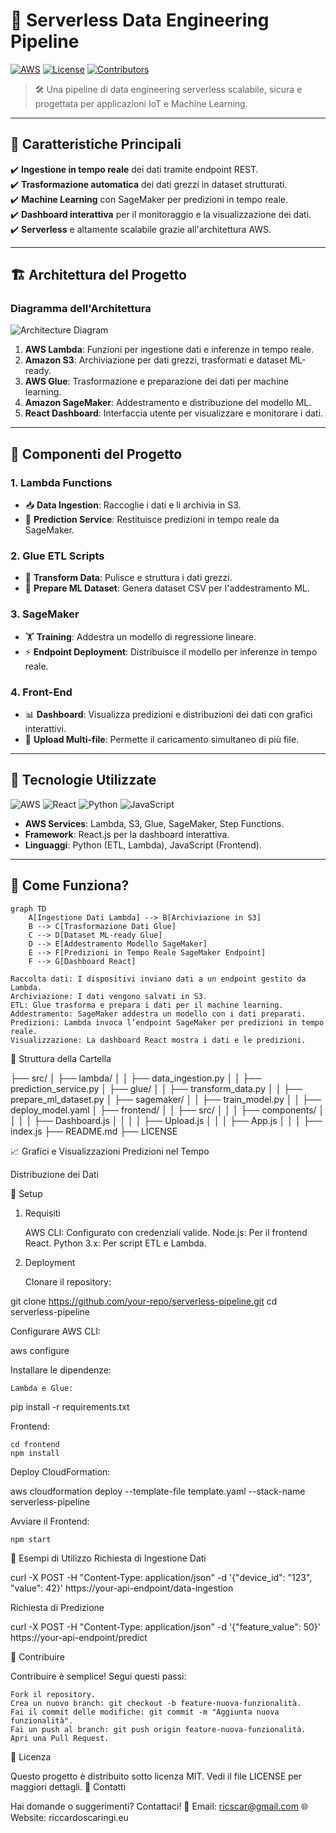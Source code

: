 # 🚀 Serverless Data Engineering Pipeline

[![AWS](https://img.shields.io/badge/AWS-Serverless-orange?logo=amazonaws&style=flat-square)](https://aws.amazon.com/) 
[![License](https://img.shields.io/badge/License-MIT-blue.svg?style=flat-square)](LICENSE)
[![Contributors](https://img.shields.io/github/contributors/your-repo?color=green&style=flat-square)](https://github.com/your-repo)

> 🛠️ Una pipeline di data engineering serverless scalabile, sicura e progettata per applicazioni IoT e Machine Learning.

---

## 🌟 **Caratteristiche Principali**
✔️ **Ingestione in tempo reale** dei dati tramite endpoint REST.  
✔️ **Trasformazione automatica** dei dati grezzi in dataset strutturati.  
✔️ **Machine Learning** con SageMaker per predizioni in tempo reale.  
✔️ **Dashboard interattiva** per il monitoraggio e la visualizzazione dei dati.  
✔️ **Serverless** e altamente scalabile grazie all'architettura AWS.  

---

## 🏗️ **Architettura del Progetto**

### **Diagramma dell'Architettura**

![Architecture Diagram](https://via.placeholder.com/900x500.png?text=Architecture+Diagram)

1. **AWS Lambda**: Funzioni per ingestione dati e inferenze in tempo reale.
2. **Amazon S3**: Archiviazione per dati grezzi, trasformati e dataset ML-ready.
3. **AWS Glue**: Trasformazione e preparazione dei dati per machine learning.
4. **Amazon SageMaker**: Addestramento e distribuzione del modello ML.
5. **React Dashboard**: Interfaccia utente per visualizzare e monitorare i dati.

---

## 🧩 **Componenti del Progetto**

### **1. Lambda Functions**  
- 📥 **Data Ingestion**: Raccoglie i dati e li archivia in S3.  
- 🤖 **Prediction Service**: Restituisce predizioni in tempo reale da SageMaker.

### **2. Glue ETL Scripts**  
- 🔄 **Transform Data**: Pulisce e struttura i dati grezzi.  
- 🧹 **Prepare ML Dataset**: Genera dataset CSV per l'addestramento ML.

### **3. SageMaker**  
- 🏋️ **Training**: Addestra un modello di regressione lineare.  
- ⚡ **Endpoint Deployment**: Distribuisce il modello per inferenze in tempo reale.  

### **4. Front-End**  
- 📊 **Dashboard**: Visualizza predizioni e distribuzioni dei dati con grafici interattivi.  
- 📁 **Upload Multi-file**: Permette il caricamento simultaneo di più file.

---

## 🌈 **Tecnologie Utilizzate**
![AWS](https://img.shields.io/badge/AWS-100%25-orange?logo=amazonaws&style=flat-square)
![React](https://img.shields.io/badge/React.js-UI-blue?logo=react&style=flat-square)
![Python](https://img.shields.io/badge/Python-ETL-yellow?logo=python&style=flat-square)
![JavaScript](https://img.shields.io/badge/JavaScript-Frontend-brightgreen?logo=javascript&style=flat-square)

- **AWS Services**: Lambda, S3, Glue, SageMaker, Step Functions.  
- **Framework**: React.js per la dashboard interattiva.  
- **Linguaggi**: Python (ETL, Lambda), JavaScript (Frontend).  

---

## 🚀 **Come Funziona?**

```mermaid
graph TD
    A[Ingestione Dati Lambda] --> B[Archiviazione in S3]
    B --> C[Trasformazione Dati Glue]
    C --> D[Dataset ML-ready Glue]
    D --> E[Addestramento Modello SageMaker]
    E --> F[Predizioni in Tempo Reale SageMaker Endpoint]
    F --> G[Dashboard React]
```

    Raccolta dati: I dispositivi inviano dati a un endpoint gestito da Lambda.
    Archiviazione: I dati vengono salvati in S3.
    ETL: Glue trasforma e prepara i dati per il machine learning.
    Addestramento: SageMaker addestra un modello con i dati preparati.
    Predizioni: Lambda invoca l’endpoint SageMaker per predizioni in tempo reale.
    Visualizzazione: La dashboard React mostra i dati e le predizioni.

📂 Struttura della Cartella

├── src/
│   ├── lambda/
│   │   ├── data_ingestion.py
│   │   ├── prediction_service.py
│   ├── glue/
│   │   ├── transform_data.py
│   │   ├── prepare_ml_dataset.py
│   ├── sagemaker/
│   │   ├── train_model.py
│   │   ├── deploy_model.yaml
│   ├── frontend/
│   │   ├── src/
│   │   │   ├── components/
│   │   │   │   ├── Dashboard.js
│   │   │   │   ├── Upload.js
│   │   │   ├── App.js
│   │   │   ├── index.js
├── README.md
├── LICENSE

📈 Grafici e Visualizzazioni
Predizioni nel Tempo

Distribuzione dei Dati

🔧 Setup
1. Requisiti

    AWS CLI: Configurato con credenziali valide.
    Node.js: Per il frontend React.
    Python 3.x: Per script ETL e Lambda.

2. Deployment

    Clonare il repository:

git clone https://github.com/your-repo/serverless-pipeline.git
cd serverless-pipeline

Configurare AWS CLI:

aws configure

Installare le dipendenze:

    Lambda e Glue:

pip install -r requirements.txt

Frontend:

    cd frontend
    npm install

Deploy CloudFormation:

aws cloudformation deploy --template-file template.yaml --stack-name serverless-pipeline

Avviare il Frontend:

    npm start

📌 Esempi di Utilizzo
Richiesta di Ingestione Dati

curl -X POST -H "Content-Type: application/json" -d '{"device_id": "123", "value": 42}' https://your-api-endpoint/data-ingestion

Richiesta di Predizione

curl -X POST -H "Content-Type: application/json" -d '{"feature_value": 50}' https://your-api-endpoint/predict

🤝 Contribuire

Contribuire è semplice! Segui questi passi:

    Fork il repository.
    Crea un nuovo branch: git checkout -b feature-nuova-funzionalità.
    Fai il commit delle modifiche: git commit -m "Aggiunta nuova funzionalità".
    Fai un push al branch: git push origin feature-nuova-funzionalità.
    Apri una Pull Request.

📝 Licenza

Questo progetto è distribuito sotto licenza MIT. Vedi il file LICENSE per maggiori dettagli.
📧 Contatti

Hai domande o suggerimenti? Contattaci!
📧 Email: ricscar@gmail.com
🌐 Website: riccardoscaringi.eu

